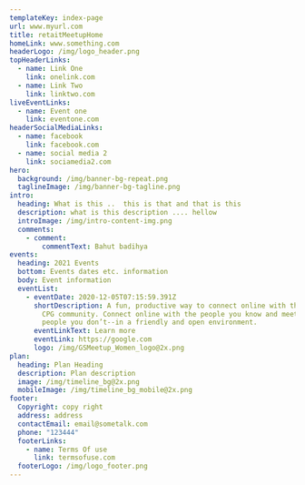 ```yaml
---
templateKey: index-page
url: www.myurl.com
title: retaitMeetupHome
homeLink: www.something.com
headerLogo: /img/logo_header.png
topHeaderLinks:
  - name: Link One
    link: onelink.com
  - name: Link Two
    link: linktwo.com
liveEventLinks:
  - name: Event one
    link: eventone.com
headerSocialMediaLinks:
  - name: facebook
    link: facebook.com
  - name: social media 2
    link: sociamedia2.com
hero:
  background: /img/banner-bg-repeat.png
  taglineImage: /img/banner-bg-tagline.png
intro:
  heading: What is this ..  this is that and that is this
  description: what is this description .... hellow
  introImage: /img/intro-content-img.png
  comments:
    - comment:
        commentText: Bahut badihya
events:
  heading: 2021 Events
  bottom: Events dates etc. information
  body: Event information
  eventList:
    - eventDate: 2020-12-05T07:15:59.391Z
      shortDescription: A fun, productive way to connect online with the Grocery and
        CPG community. Connect online with the people you know and meet the
        people you don’t--in a friendly and open environment.
      eventLinkText: Learn more
      eventLink: https://google.com
      logo: /img/GSMeetup_Women_logo@2x.png
plan:
  heading: Plan Heading
  description: Plan description
  image: /img/timeline_bg@2x.png
  mobileImage: /img/timeline_bg_mobile@2x.png
footer:
  Copyright: copy right
  address: address
  contactEmail: email@sometalk.com
  phone: "123444"
  footerLinks:
    - name: Terms Of use
      link: termsofuse.com
  footerLogo: /img/logo_footer.png
---
```

